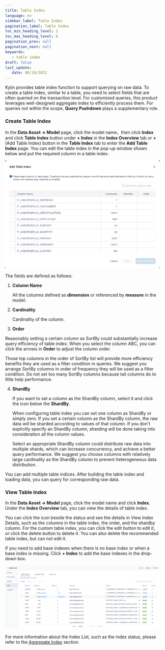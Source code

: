 ```yaml
---
title: Table Index
language: en
sidebar_label: Table Index
pagination_label: Table Index
toc_min_heading_level: 2
toc_max_heading_level: 6
pagination_prev: null
pagination_next: null
keywords:
   - table index
draft: false
last_update:
   date: 08/19/2022
---
```



Kylin provides table index function to support querying on raw data. To create a table index, similar to a table, you need to select fields that are often queried on the transaction level. For customized queries, this product leverages well-designed aggregate index to efficiently process them. For queries not within the scope, **Query Pushdown** plays a supplementary role. 


### Create Table Index

In the **Data Asset -> Model** page, click the model name，then click **Index** and click **Table Index** button under **+ Index** in the **Index Overview** tab or **+**(Add Table Index) button in the **Table Index** tab to enter the **Add Table Index** page. You can edit the table index in the pop-up window shown below and put the required column in a table index.

![Add Table Index](images/table_index/table_index_1.png)

The fields are defined as follows:

1. **Column Name**

   All the columns defined as **dimension** or referenced by **measure** in the model.

2. **Cardinality**

   Cardinality of the column.

3. **Order**

  Reasonably setting a certain column as SortBy could substantially increase query efficiency of table index. When you select the column ABC, you can click the arrows in **Order** to adjust the column order.

  Those top columns in the order of SortBy list will provide more efficiency benefits they are used as a filter condition in queries. We suggest you arrange SortBy columns in order of frequency they will be used as a filter condition. Do not set too many SortBy columns because tail columns do to little help performance.

4. **ShardBy**

   If you want to set a column as the ShardBy column, select it and click the icon below the **ShardBy**.

   When configuring table index you can set one column as ShardBy or simply zero.  If you set a certain column as the ShardBy column, the raw data will be sharded according to values of that column. If you don't explicitly specify an ShardBy column, sharding will be done taking into consideration all the column values.
   
   Select an appropriate ShardBy column could distribute raw data into multiple shards, which can increase concurrency, and achieve a better query performance. We suggest you choose columns with relatively large cardinality as the ShardBy column to prevent heterogeneous data distribution. 
   

You can add multiple table indices. After building the table index and loading data, you can query for corresponding raw data.



### View Table Index

In the **Data Asset -> Model** page, click the model name and click **Index**. Under the **Index Overview** tab, you can view the details of table index.

You can click the icon beside the status and see the details in View Index Details, such as the columns in the table index, the order, and the shardby column. For the custom table index, you can click the edit button to edit it, or click the delete button to delete it. You can also delete the recommended table index, but can not edit it.

If you need to add base indexes when there is no base index or when a base index is missing. Click **+ Index** to add the base indexes in the drop-down box.


![View Table Index](images/table_index/index_1.png)


For more information about the Index List, such as the index status, please refer to the [Aggregate Index](aggregation_group.md) section.
